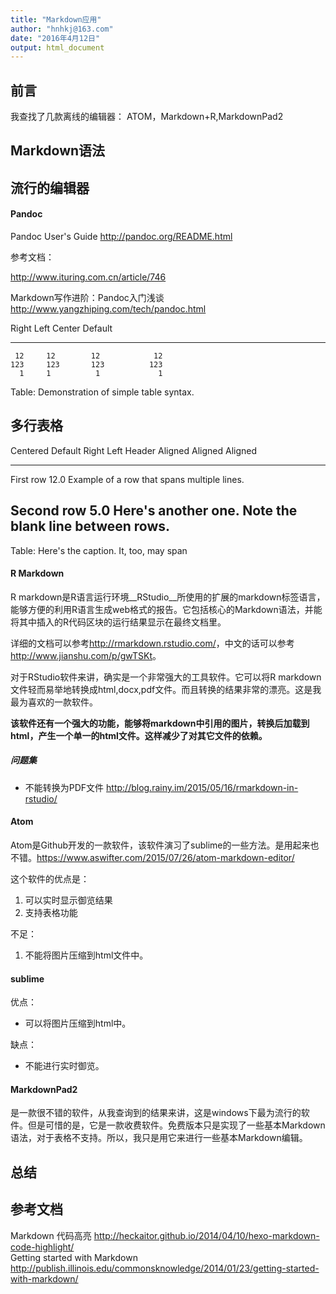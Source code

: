```yaml
---
title: "Markdown应用"
author: "hnhkj@163.com"
date: "2016年4月12日"
output: html_document
---
```


## 前言

我查找了几款离线的编辑器：
ATOM，Markdown+R,MarkdownPad2

## Markdown语法



## 流行的编辑器

#### Pandoc

Pandoc User's Guide <http://pandoc.org/README.html>

参考文档：

<http://www.ituring.com.cn/article/746>


Markdown写作进阶：Pandoc入门浅谈<http://www.yangzhiping.com/tech/pandoc.html>


  Right     Left     Center     Default
-------     ------ ----------   -------
     12     12        12            12
    123     123       123          123
      1     1          1             1

Table:  Demonstration of simple table syntax.

多行表格
-------------------------------------------------------------
 Centered   Default           Right Left
  Header    Aligned         Aligned Aligned
----------- ------- --------------- -------------------------
   First    row                12.0 Example of a row that
                                    spans multiple lines.

  Second    row                 5.0 Here's another one. Note
                                    the blank line between
                                    rows.
-------------------------------------------------------------

Table: Here's the caption. It, too, may span

#### R Markdown

R markdown是R语言运行环境__RStudio__所使用的扩展的markdown标签语言，能够方便的利用R语言生成web格式的报告。它包括核心的Markdown语法，并能将其中插入的R代码区块的运行结果显示在最终文档里。

详细的文档可以参考<http://rmarkdown.rstudio.com/>，中文的话可以参考<http://www.jianshu.com/p/gwTSKt>。

对于RStudio软件来讲，确实是一个非常强大的工具软件。它可以将R markdown文件轻而易举地转换成html,docx,pdf文件。而且转换的结果非常的漂亮。这是我最为喜欢的一款软件。

**该软件还有一个强大的功能，能够将markdown中引用的图片，转换后加载到html，产生一个单一的html文件。这样减少了对其它文件的依赖。**

##### 问题集

* 不能转换为PDF文件
	<http://blog.rainy.im/2015/05/16/rmarkdown-in-rstudio/>


#### Atom
Atom是Github开发的一款软件，该软件演习了sublime的一些方法。是用起来也不错。<https://www.aswifter.com/2015/07/26/atom-markdown-editor/>

这个软件的优点是：

1. 可以实时显示御览结果  
2. 支持表格功能

不足：

1. 不能将图片压缩到html文件中。  

#### sublime
优点：
* 可以将图片压缩到html中。

缺点：
* 不能进行实时御览。

#### MarkdownPad2
是一款很不错的软件，从我查询到的结果来讲，这是windows下最为流行的软件。但是可惜的是，它是一款收费软件。免费版本只是实现了一些基本Markdown语法，对于表格不支持。所以，我只是用它来进行一些基本Markdown编辑。


## 总结


## 参考文档

Markdown 代码高亮 <http://heckaitor.github.io/2014/04/10/hexo-markdown-code-highlight/>  
Getting started with Markdown <http://publish.illinois.edu/commonsknowledge/2014/01/23/getting-started-with-markdown/>
